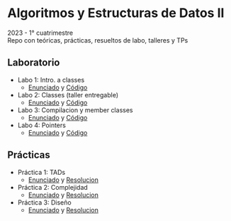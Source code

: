 # Algoritmos y Estructuras de Datos II
2023 - 1° cuatrimestre  
Repo con teóricas, prácticas, resueltos de labo, talleres y TPs

## Laboratorio
- Labo 1: Intro. a classes
  - [Enunciado](https://github.com/matuneville/uba-algo2/blob/main/Laboratorios/Labo01/enunciado.pdf) y [Código](https://github.com/matuneville/uba-algo2/tree/main/Laboratorios/Labo01/src)
- Labo 2: Classes (taller entregable)
  - [Enunciado](https://github.com/matuneville/uba-algo2/blob/main/Laboratorios/Labo02/enunciado.pdf) y [Código](https://github.com/matuneville/uba-algo2/tree/main/Laboratorios/Labo02/src)
- Labo 3: Compilacion y member classes
  - [Enunciado](https://github.com/matuneville/uba-algo2/blob/main/Laboratorios/Labo03/enunciado.pdf) y [Código](https://github.com/matuneville/uba-algo2/tree/main/Laboratorios/Labo03/src)
- Labo 4: Pointers
  - [Enunciado](https://github.com/matuneville/uba-algo2/blob/main/Laboratorios/Labo04/enunciado.pdf) y [Código](https://github.com/matuneville/uba-algo2/tree/main/Laboratorios/Labo04/src)

## Prácticas
- Práctica 1: TADs
  - [Enunciado](https://github.com/matuneville/uba-algo2/blob/main/Practicas/Consignas/practica1.pdf) y [Resolucion](https://github.com/matuneville/uba-algo2/tree/main/Practicas/Resueltos/guia1)
- Práctica 2: Complejidad
  - [Enunciado](https://github.com/matuneville/uba-algo2/blob/main/Practicas/Consignas/practica2.pdf) y [Resolucion](https://github.com/matuneville/uba-algo2/tree/main/Practicas/Resueltos/guia2)
- Práctica 3: Diseño
  - [Enunciado](https://github.com/matuneville/uba-algo2/blob/main/Practicas/Consignas/practica3.pdf) y [Resolucion](https://github.com/matuneville/uba-algo2/tree/main/Practicas/Resueltos/guia3)

